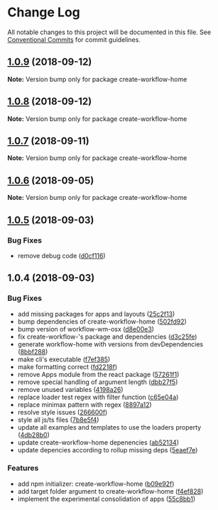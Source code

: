 # Change Log

All notable changes to this project will be documented in this file.
See [Conventional Commits](https://conventionalcommits.org) for commit guidelines.

<a name="1.0.9"></a>
## [1.0.9](https://github.com/havardh/workflow/compare/create-workflow-home@1.0.8...create-workflow-home@1.0.9) (2018-09-12)

**Note:** Version bump only for package create-workflow-home





<a name="1.0.8"></a>
## [1.0.8](https://github.com/havardh/workflow/compare/create-workflow-home@1.0.7...create-workflow-home@1.0.8) (2018-09-12)

**Note:** Version bump only for package create-workflow-home





<a name="1.0.7"></a>
## [1.0.7](https://github.com/havardh/workflow/compare/create-workflow-home@1.0.6...create-workflow-home@1.0.7) (2018-09-11)

**Note:** Version bump only for package create-workflow-home





<a name="1.0.6"></a>
## [1.0.6](https://github.com/havardh/workflow/compare/create-workflow-home@1.0.5...create-workflow-home@1.0.6) (2018-09-05)

**Note:** Version bump only for package create-workflow-home





<a name="1.0.5"></a>
## [1.0.5](https://github.com/havardh/workflow/compare/create-workflow-home@1.0.4...create-workflow-home@1.0.5) (2018-09-03)


### Bug Fixes

* remove debug code ([d0cf116](https://github.com/havardh/workflow/commit/d0cf116))





<a name="1.0.4"></a>
## 1.0.4 (2018-09-03)


### Bug Fixes

* add missing packages for apps and layouts ([25c2f13](https://github.com/havardh/workflow/commit/25c2f13))
* bump dependencies of create-workflow-home ([502fd92](https://github.com/havardh/workflow/commit/502fd92))
* bump version of workflow-wm-osx ([d8e00e3](https://github.com/havardh/workflow/commit/d8e00e3))
* fix create-workflow-'s package and dependencies ([d3c25fe](https://github.com/havardh/workflow/commit/d3c25fe))
* generate workflow-home with versions from devDependencies ([8bbf288](https://github.com/havardh/workflow/commit/8bbf288))
* make cli's executable ([f7ef385](https://github.com/havardh/workflow/commit/f7ef385))
* make formatting correct ([fd2218f](https://github.com/havardh/workflow/commit/fd2218f))
* remove Apps module from the react package ([57261f1](https://github.com/havardh/workflow/commit/57261f1))
* remove special handling of argument length ([dbb27f5](https://github.com/havardh/workflow/commit/dbb27f5))
* remove unused variables ([4198a26](https://github.com/havardh/workflow/commit/4198a26))
* replace loader test regex with filter function ([c65e04a](https://github.com/havardh/workflow/commit/c65e04a))
* replace minimax pattern with regex ([8897a12](https://github.com/havardh/workflow/commit/8897a12))
* resolve style issues ([266600f](https://github.com/havardh/workflow/commit/266600f))
* style all js/ts files ([7b8e5f4](https://github.com/havardh/workflow/commit/7b8e5f4))
* update all examples and templates to use the loaders property ([4db28b0](https://github.com/havardh/workflow/commit/4db28b0))
* update create-workflow-home depenencies ([ab52134](https://github.com/havardh/workflow/commit/ab52134))
* update depencies according to rollup missing deps ([5eaef7e](https://github.com/havardh/workflow/commit/5eaef7e))


### Features

* add npm initializer: create-workflow-home ([b09e92f](https://github.com/havardh/workflow/commit/b09e92f))
* add target folder argument to create-workflow-home ([f4ef828](https://github.com/havardh/workflow/commit/f4ef828))
* implement the experimental consolidation of apps ([55c8bb1](https://github.com/havardh/workflow/commit/55c8bb1))
